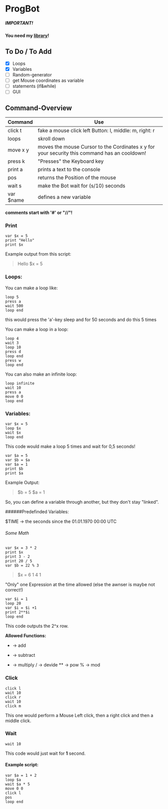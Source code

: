 # ProgBot

##### IMPORTANT!
__You need my [library](http://github.com/mrbesen/Y-Lib)!__

## To Do / To Add
- [x] Loops
- [x] Variables
- [ ] Random-generator
- [ ] get Mouse coordinates as variable
- [ ] statements (if&while)
- [ ] GUI

## Command-Overview
Command | Use
--------|----------
click t | fake a mouse click left Button: l, middle: m, right: r
loops | skroll down 
move x y | moves the mouse Cursor to the Cordinates x y for your security this command has an cooldown!
press k | "Presses" the Keyboard key
print a | prints a text to the console
pos | returns the Position of the mouse
wait s |make the Bot wait for (s/10) seconds
var $name | defines a new variable

__comments start with '#' or "//"!__

### Print
```
var $x = 5
print "Hello"
print $x
```
Example output from this script:

>Hello
>$x = 5

### Loops:
You can make a loop like:
```
loop 5
press a
wait 500
loop end
```
this would press the 'a'-key sleep and for 50 seconds and do this 5 times

You can make a loop in a loop:
```
loop 4
wait 3
loop 10
press d
loop end
press w
loop end
```

You can also make an infinite loop:
```
loop infinite
wait 10
press a
move 0 0
loop end
```

### Variables:
```
var $x = 5
loop $x
wait $x
loop end
```
This code would make a loop 5 times and wait for 0,5 seconds!

```
var $a = 5
var $b = $a
var $a = 1
print $b
print $a
```
Example Output:
>$b = 5
>$a = 1

So, you can define a variable through another, but they don't stay "linked".

######Predefinded Variables: 

$TIME -> the seconds since the 01.01.1970 00:00 UTC

###### Some Math
```
var $x = 3 * 2
print $x
print 3 - 2
print 20 / 5
var $b = 22 % 3
```
>$x = 6
>1
>4
>1

"Only" one Expression at the time allowed (else the awnser is maybe not correct!)

```
var $i = 1
loop 20
var $i = $i +1
print 2**$i
loop end
```
This code outputs the 2^x row.

__Allowed Functions:__
+ → add
- → subtract
* → multiply
/ → devide
** → pow
% → mod


### Click
```
click l
wait 10
click r
wait 10
click m
```
This one would perform a Mouse Left click, then a right click and then a middle click.

### Wait
```
wait 10
```
This code would just wait for __1__ second.

#### Example script:
```
var $a = 1 + 2
loop $a
wait $a * 5
move 0 0
click l
pos
loop end
```
